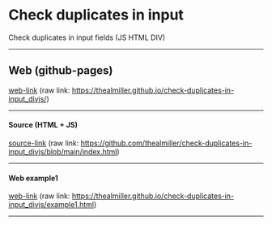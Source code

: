# Check duplicates in input
Check duplicates in input fields (JS HTML DIV)

---

## Web (github-pages)
[web-link](https://thealmiller.github.io/check-duplicates-in-input_divjs/)
(raw link: https://thealmiller.github.io/check-duplicates-in-input_divjs/)

---

#### Source (HTML + JS)
[source-link](https://github.com/thealmiller/check-duplicates-in-input_divjs/blob/main/index.html)
(raw link: https://github.com/thealmiller/check-duplicates-in-input_divjs/blob/main/index.html)

---

#### Web example1
[web-link](https://thealmiller.github.io/check-duplicates-in-input_divjs/example1.html)
(raw link: https://thealmiller.github.io/check-duplicates-in-input_divjs/example1.html)

---
